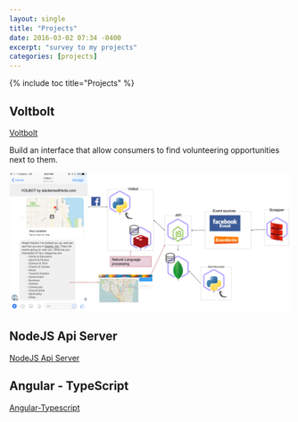 ```yaml
---
layout: single
title: "Projects"
date: 2016-03-02 07:34 -0400
excerpt: "survey to my projects"
categories: [projects]
---
```


{% include toc title="Projects" %}

##  Voltbolt
<i class="fa fa-fw fa-github"></i>[Voltbolt][voltbot]

  [voltbot]: https://github.com/slackerswithbots/presentation.git "https://github.com/slackerswithbots/presentation.git"

Build an interface that allow consumers to find volunteering opportunities next to them.

![voltbot architecture](https://raw.githubusercontent.com/slackerswithbots/presentation/master/images/Architecture.png)

##  NodeJS Api Server
<i class="fa fa-fw fa-github"></i>[NodeJS Api Server][node]

  [node]: https://github.com/kmassada/node.git "https://github.com/kmassada/node.git"


##  Angular - TypeScript
<i class="fa fa-fw fa-github"></i>[Angular-Typescript][angulartypescript]

  [angulartypescript]: https://github.com/kmassada/angular-typescript.git "Angular Typescript"

